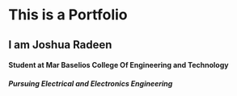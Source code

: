 # This is a  Portfolio
## I am Joshua Radeen 
####   Student at Mar Baselios College Of Engineering and Technology
#####   Pursuing Electrical and Electronics Engineering 
